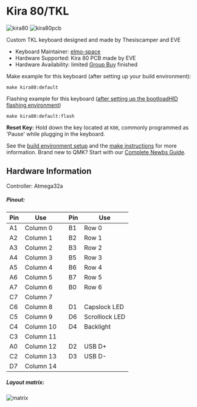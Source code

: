 # Kira 80/TKL

![kira80](https://i.imgur.com/QnGKnaml.jpg)
![kira80pcb](https://i.imgur.com/wrEZhg5l.jpg)

Custom TKL keyboard designed and made by Thesiscamper and EVE

* Keyboard Maintainer: [elmo-space](https://github.com/elmo-space)
* Hardware Supported: Kira 80 PCB made by EVE
* Hardware Availability: limited [Group Buy](https://geekhack.org/index.php?topic=96381.0) finished

Make example for this keyboard (after setting up your build environment):

    make kira80:default

Flashing example for this keyboard ([after setting up the bootloadHID flashing environment](https://docs.qmk.fm/#/flashing_bootloadhid))

    make kira80:default:flash

**Reset Key:** Hold down the key located at `K00`, commonly programmed as 'Pause' while plugging in the keyboard.

See the [build environment setup](https://docs.qmk.fm/#/getting_started_build_tools) and the [make instructions](https://docs.qmk.fm/#/getting_started_make_guide) for more information. Brand new to QMK? Start with our [Complete Newbs Guide](https://docs.qmk.fm/#/newbs).

## Hardware Information

Controller: Atmega32a

##### Pinout:

|Pin|Use||Pin|Use
|-|-|-|-|-|
|A1|Column 0||B1|Row 0|
|A2|Column 1||B2|Row 1|
|A3|Column 2||B3|Row 2|
|A4|Column 3||B5|Row 3|
|A5|Column 4||B6|Row 4|
|A6|Column 5||B7|Row 5|
|A7|Column 6||B0|Row 6|
|C7|Column 7|
|C6|Column 8||D1|Capslock LED|
|C5|Column 9||D6|Scrolllock LED|
|C4|Column 10||D4|Backlight|
|C3|Column 11|
|A0|Column 12||D2|USB D+|
|C2|Column 13||D3|USB D-|
|D7|Column 14|

##### Layout matrix:

![matrix](https://i.imgur.com/FqjTNQS.png)

